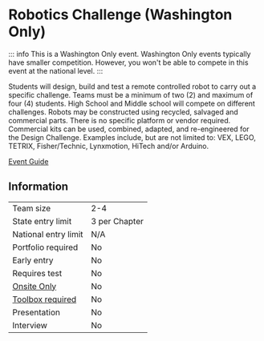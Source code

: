 # Robotics Challenge (Washington Only)

::: info
This is a Washington Only event. Washington Only events typically have smaller competition. However, you won't be able to compete in this event at the national level.
:::

Students will design, build and test a remote controlled robot to carry out a specific challenge. Teams must be a minimum of two (2) and maximum of four (4) students. High School and Middle school will compete on different challenges. Robots may be constructed using recycled, salvaged and commercial parts. There is no specific platform or vendor required. Commercial kits can be used, combined, adapted, and re-engineered for the Design Challenge. Examples include, but are not limited to: VEX, LEGO, TETRIX, Fisher/Technic, Lynxmotion, HiTech and/or Arduino.

[Event Guide](https://www.washingtontsa.org/s/HS-2023-Robotics-Challenge-event-guide.pdf)

## Information

|                             |               |
| --------------------------- | ------------- |
| Team size                   | 2-4           |
| State entry limit           | 3 per Chapter |
| National entry limit        | N/A           |
| Portfolio required          | No            |
| Early entry                 | No            |
| Requires test               | No            |
| [Onsite Only](/#terms)      | No            |
| [Toolbox required](/#terms) | No            |
| Presentation                | No            |
| Interview                   | No            |
